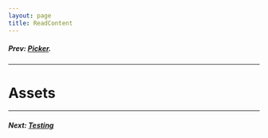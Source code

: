 ```yaml
---
layout: page
title: ReadContent
---
```

##### Prev:  [Picker](Picker.html).

---- 

# Assets

----

##### Next:  [Testing](Testing.html)




